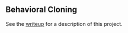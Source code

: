 ## **Behavioral Cloning** 

See the [writeup](writeup_report.md) for a description of this project. 

